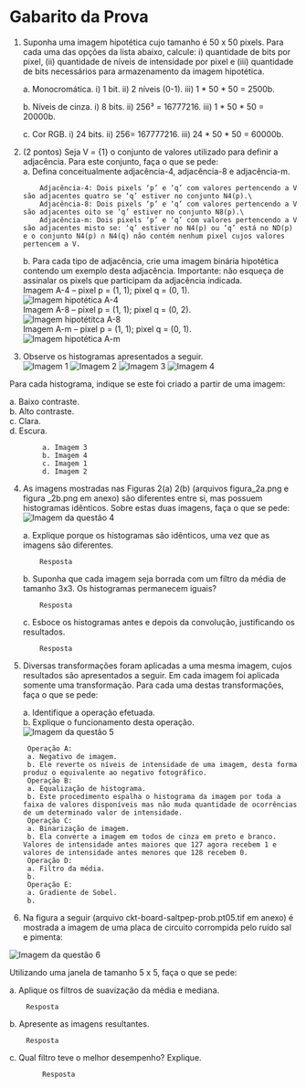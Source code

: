 # Gabarito da Prova
1. Suponha uma imagem hipotética cujo tamanho é 50 x 50 pixels. Para cada uma das opções da lista abaixo, calcule: i) quantidade de bits por pixel, (ii) quantidade de níveis de intensidade por pixel e (iii) quantidade de bits necessários para armazenamento da imagem hipotética.

    a.	Monocromática.
        i) 1 bit.
        ii) 2 níveis (0-1).
        iii) 1 * 50 * 50 = 2500b.

    b.  Níveis de cinza.
        i) 8 bits.
        ii) 256³ = 16777216.
        iii) 1 * 50 * 50 = 20000b.

    c.  Cor RGB.
        i) 24 bits.
        ii) 256= 167777216.
        iii) 24 * 50 * 50 = 60000b.

2.	(2 pontos) Seja V = {1} o conjunto de valores utilizado para definir a adjacência. Para este conjunto, faça o que se pede:\
    a.	Defina conceitualmente adjacência-4, adjacência-8 e adjacência-m.
    
            Adjacência-4: Dois pixels ‘p’ e ‘q’ com valores pertencendo a V são adjacentes quatro se ‘q’ estiver no conjunto N4(p).\
            Adjacência-8: Dois pixels ‘p’ e ‘q’ com valores pertencendo a V são adjacentes oito se ‘q’ estiver no conjunto N8(p).\
            Adjacência-m: Dois pixels ‘p’ e ‘q’ com valores pertencendo a V são adjacentes misto se: ‘q’ estiver no N4(p) ou ‘q’ está no ND(p) e o conjunto N4(p) ∩ N4(q) não contém nenhum pixel cujos valores pertencem a V.

    b.	Para cada tipo de adjacência, crie uma imagem binária hipotética contendo um exemplo desta adjacência. Importante: não esqueça de assinalar os pixels que participam da adjacência indicada.\
            Imagem A-4 – pixel p = (1, 1); pixel q = (0, 1).\
            ![Imagem hipotética A-4](https://github.com/talissonavila/IFCEMaracanau/blob/main/Ciencia_da_Computacao/Processamento_Digital_de_Imagens/2021_1/Avaliacao_1/imagens/pdi_2021_1_av1_resposta_3b_i.PNG)\
            Imagem A-8 – pixel p = (1, 1); pixel q = (0, 2).\
            ![Imagem hipotétitca A-8](https://github.com/talissonavila/IFCEMaracanau/blob/main/Ciencia_da_Computacao/Processamento_Digital_de_Imagens/2021_1/Avaliacao_1/imagens/pdi_2021_1_av1_resposta_3b_ii.PNG)\
            Imagem A-m – pixel p = (1, 1); pixel q = (0, 1).\
            ![Imagem hipotética A-m](https://github.com/talissonavila/IFCEMaracanau/blob/main/Ciencia_da_Computacao/Processamento_Digital_de_Imagens/2021_1/Avaliacao_1/imagens/pdi_2021_1_av1_resposta_3b_iii.PNG)

3.   Observe os histogramas apresentados a seguir.\
    ![Imagem 1](https://github.com/talissonavila/IFCEMaracanau/blob/main/Ciencia_da_Computacao/Processamento_Digital_de_Imagens/2021_1/Avaliacao_1/imagens/pdi_2021_1_av1_pergunta_3_i.png)
    ![Imagem 2](https://github.com/talissonavila/IFCEMaracanau/blob/main/Ciencia_da_Computacao/Processamento_Digital_de_Imagens/2021_1/Avaliacao_1/imagens/pdi_2021_1_av1_pergunta_3_ii.png)
    ![Imagem 3](https://github.com/talissonavila/IFCEMaracanau/blob/main/Ciencia_da_Computacao/Processamento_Digital_de_Imagens/2021_1/Avaliacao_1/imagens/pdi_2021_1_av1_pergunta_3_iii.png)
    ![Imagem 4](https://github.com/talissonavila/IFCEMaracanau/blob/main/Ciencia_da_Computacao/Processamento_Digital_de_Imagens/2021_1/Avaliacao_1/imagens/pdi_2021_1_av1_pergunta_3_iv.png)

Para cada histograma, indique se este foi criado a partir de uma imagem:

a.	Baixo contraste.\
b.	Alto contraste.\
c.	Clara.\
d.	Escura.
        
            a. Imagem 3
            b. Imagem 4
            c. Imagem 1
            d. Imagem 2
4.  As imagens mostradas nas Figuras 2(a) 2(b) (arquivos figura_2a.png e figura _2b.png em anexo) são diferentes entre si, mas possuem histogramas idênticos. Sobre estas duas imagens, faça o que se pede:\
![Imagem da questão 4](https://github.com/talissonavila/IFCEMaracanau/blob/main/Ciencia_da_Computacao/Processamento_Digital_de_Imagens/2021_1/Avaliacao_1/imagens/pdi_2021_1_av1_pergunta_4.png)

    a.	Explique porque os histogramas são idênticos, uma vez que as imagens são diferentes.
    
    		Resposta
		
    b.	Suponha que cada imagem seja borrada com um filtro da média de tamanho 3x3. Os histogramas permanecem iguais?
    
    		Resposta
		
    c.	Esboce os histogramas antes e depois da convolução, justificando os resultados.
    
        	Resposta
		
5. Diversas transformações foram aplicadas a uma mesma imagem, cujos resultados são apresentados a seguir. Em cada imagem foi aplicada somente uma transformação. Para cada uma destas transformações, faça o que se pede:

    a.	Identifique a operação efetuada.\
    b.	Explique o funcionamento desta operação.\
    ![Imagem da questão 5](https://github.com/talissonavila/IFCEMaracanau/blob/main/Ciencia_da_Computacao/Processamento_Digital_de_Imagens/2021_1/Avaliacao_1/imagens/pdi_2021_1_av1_pergunta_5.png)
    
        Operação A:
        a. Negativo de imagem.
        b. Ele reverte os níveis de intensidade de uma imagem, desta forma produz o equivalente ao negativo fotográfico.
        Operação B:
        a. Equalização de histograma.
        b. Este procedimento espalha o histograma da imagem por toda a faixa de valores disponíveis mas não muda quantidade de ocorrências de um determinado valor de intensidade.
        Operação C:
        a. Binarização de imagem.
        b. Ela converte a imagem em todos de cinza em preto e branco. Valores de intensidade antes maiores que 127 agora recebem 1 e valores de intensidade antes menores que 128 recebem 0.
        Operação D:
        a. Filtro da média.
        b.
        Operação E:
        a. Gradiente de Sobel.
        b.
6. Na figura a seguir (arquivo ckt-board-saltpep-prob.pt05.tif em anexo) é mostrada a imagem de uma placa de circuito corrompida pelo ruído sal e pimenta:

![Imagem da questão 6](https://github.com/talissonavila/IFCEMaracanau/blob/main/Ciencia_da_Computacao/Processamento_Digital_de_Imagens/2021_1/Avaliacao_1/imagens/pdi_2021_1_av1_pergunta_6.png)

Utilizando uma janela de tamanho 5 x 5, faça o que se pede:

a.	Aplique os filtros de suavização da média e mediana.

		Resposta
		
b.	Apresente as imagens resultantes.

		Resposta
		
c.	Qual filtro teve o melhor desempenho? Explique.

        	Resposta

